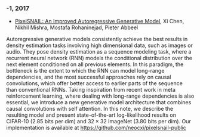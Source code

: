 ### -1, 2017
- [PixelSNAIL: An Improved Autoregressive Generative Model](http://arxiv.org/abs/1712.09763v1), Xi Chen, Nikhil Mishra, Mostafa Rohaninejad, Pieter Abbeel

Autoregressive generative models consistently achieve the best results in
density estimation tasks involving high dimensional data, such as images or
audio. They pose density estimation as a sequence modeling task, where a
recurrent neural network (RNN) models the conditional distribution over the
next element conditioned on all previous elements. In this paradigm, the
bottleneck is the extent to which the RNN can model long-range dependencies,
and the most successful approaches rely on causal convolutions, which offer
better access to earlier parts of the sequence than conventional RNNs. Taking
inspiration from recent work in meta reinforcement learning, where dealing with
long-range dependencies is also essential, we introduce a new generative model
architecture that combines causal convolutions with self attention. In this
note, we describe the resulting model and present state-of-the-art
log-likelihood results on CIFAR-10 (2.85 bits per dim) and $32 \times 32$
ImageNet (3.80 bits per dim). Our implementation is available at
https://github.com/neocxi/pixelsnail-public


